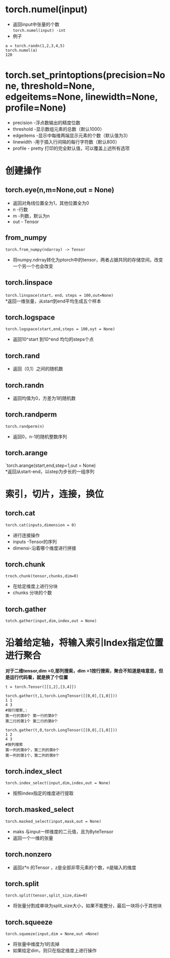 # torch.numel(input)
* 返回input中张量的个数  
`torch.numel(input) -int`
* 例子
```
a = torch.randn(1,2,3,4,5)
torch.numel(a)
120
```
# torch.set_printoptions(precision=None, threshold=None, edgeitems=None, linewidth=None, profile=None)  
* precision -浮点数输出的精度位数  
* threshold -显示数组元素的总数（默认1000）  
* edgeitems -显示中每维两端显示元素的个数（默认值为3） 
* linewidth -用于插入行间隔的每行字符数（默认800） 
* profile - pretty 打印的完全默认值，可以覆盖上述所有选项  
# 创建操作
## torch.eye(n,m=None,out = None)  
* 返回对角线位置全为1，其他位置全为0
* n -行数  
* m -列数，默认为n  
* out - Tensor  
## from_numpy  
`torch.from_numpy(ndarray) -> Tensor`  
* 将numpy.ndrray转化为ptorch中的tensor，两者占据共同的存储空间，改变一个另一个也会改变  
## torch.linspace  
`torch.linspace(start，end，steps = 100,out=None)`  
*返回一维张量，从start到end平均生成五个样本  
## torch.logspace
`torch.logspace(start,end,steps = 100,oyt = None)`  
* 返回10^start 到10^end 均匀的steps个点  
## torch.rand
* 返回（0,1）之间的随机数  
## torch.randn  
* 返回均值为0，方差为1的随机数  
## torch.randperm  
`torch.randperm(n)`  
* 返回0，n-1的随机整数序列  
## torch.arange  
`torch.arange(start,end,step=1,out = None)  
*返回从start-end，以step为步长的一组序列  
# 索引，切片，连接，换位  
## torch.cat
`torch.cat(inputs,dimension = 0)`  
* 进行连接操作  
* inputs -Tensor的序列  
* dimensi-沿着哪个维度进行拼接  
## torch.chunk  
`troch.chunk(tensor,chunks,dim=0)`
* 在给定维度上进行分块  
* chunks 分块的个数  
## torch.gather  
`totch.gather(input,dim,index,out = None)`  
# 沿着给定轴，将输入索引Index指定位置进行聚合
**对于二维tensor,dim =0,那列搜索，dim =1按行搜索，聚合不知道是啥意思，但是运行代码看，就是换了个位置**  
```
t = torch.Tensor([[1,2],[3,4]])

torch.gather(t,1,torch.LongTensor([[0,0],[1,0]]))
1 1
4 3
#按行搜索,:
第一行的第0个 第一行的第0个
第二行的第1个 第二行的第0个

torch.gather(t,0,torch.LongTensor([[0,0],[1,0]]))
1 2
4 3
#按列搜索
第一列的第0个，第二列的第0个
第一列的第1个，第二列的第0个 
```
## torch.index_slect  
`torch.index_select(input,dim,index,out = None)`
* 按照index指定的维度进行提取  
## torch.masked_select  
`torch.masked_select(input,mask,out = None)`
* maks 与input一样维度的二元值，且为ByteTensor
* 返回一个一维的张量
## torch.nonzero  
* 返回z*n 的Tensor ，z是全部非零元素的个数，n是输入的维度  
## torch.split  
`torch.split(tensor,split_size,dim=0)`  
* 将张量分割成单块为split_size大小，如果不能整分，最后一块将小于其他块  
## torch.squeeze  
`torch.squeeze(input,dim = None,out =None)`  
* 将张量中维度为1的去掉  
* 如果给定dim，则只在指定维度上进行操作  

